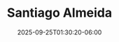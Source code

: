 ---
title: "Santiago Almeida"
date: 2025-09-25T01:30:20-06:00
images : 
 - "images/speakers/speaker-h.jpg"
designation : ""
country: ""
facebook: ""
instagram: ""
twitter: ""
linkedin: ""
github: ""
events: 
 - 2025
---